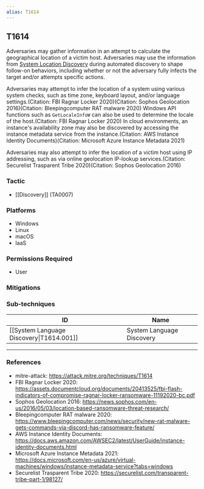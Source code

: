 ```yaml
---
alias: T1614
---
```


## T1614


Adversaries may gather information in an attempt to calculate the geographical location of a victim host. Adversaries may use the information from [System Location Discovery](https://attack.mitre.org/techniques/T1614) during automated discovery to shape follow-on behaviors, including whether or not the adversary fully infects the target and/or attempts specific actions.

Adversaries may attempt to infer the location of a system using various system checks, such as time zone, keyboard layout, and/or language settings.(Citation: FBI Ragnar Locker 2020)(Citation: Sophos Geolocation 2016)(Citation: Bleepingcomputer RAT malware 2020) Windows API functions such as <code>GetLocaleInfoW</code> can also be used to determine the locale of the host.(Citation: FBI Ragnar Locker 2020) In cloud environments, an instance's availability zone may also be discovered by accessing the instance metadata service from the instance.(Citation: AWS Instance Identity Documents)(Citation: Microsoft Azure Instance Metadata 2021)

Adversaries may also attempt to infer the location of a victim host using IP addressing, such as via online geolocation IP-lookup services.(Citation: Securelist Trasparent Tribe 2020)(Citation: Sophos Geolocation 2016)


### Tactic
- [[Discovery]] (TA0007)

### Platforms
- Windows
- Linux
- macOS
- IaaS

### Permissions Required
- User

### Mitigations

### Sub-techniques

| ID | Name |
| --- | --- |
| [[System Language Discovery\|T1614.001]] | System Language Discovery |


---
### References

- mitre-attack: https://attack.mitre.org/techniques/T1614
- FBI Ragnar Locker 2020: https://assets.documentcloud.org/documents/20413525/fbi-flash-indicators-of-compromise-ragnar-locker-ransomware-11192020-bc.pdf
- Sophos Geolocation 2016: https://news.sophos.com/en-us/2016/05/03/location-based-ransomware-threat-research/
- Bleepingcomputer RAT malware 2020: https://www.bleepingcomputer.com/news/security/new-rat-malware-gets-commands-via-discord-has-ransomware-feature/
- AWS Instance Identity Documents: https://docs.aws.amazon.com/AWSEC2/latest/UserGuide/instance-identity-documents.html
- Microsoft Azure Instance Metadata 2021: https://docs.microsoft.com/en-us/azure/virtual-machines/windows/instance-metadata-service?tabs=windows
- Securelist Trasparent Tribe 2020: https://securelist.com/transparent-tribe-part-1/98127/
